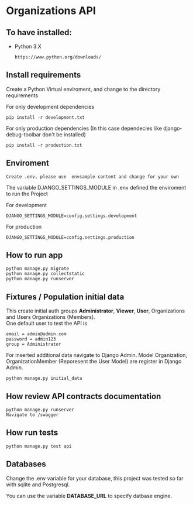 # Organizations API

## To have installed:

- Python 3.X

  ```
  https://www.python.org/downloads/
  ```

## Install requirements

Create a Python Virtual enviroment, and change to the directory
requirements

For only development dependencies

```
pip install -r development.txt
```

For only production dependencies (In this case dependecies like django-debug-toolbar don't be installed)

```
pip install -r production.txt
```

## Enviroment

```
Create .env, please use  envsample content and change for your own
```

The variable DJANGO_SETTINGS_MODULE in .env defined the enviroment to run
the Project

For development

```
DJANGO_SETTINGS_MODULE=config.settings.development
```

For production

```
DJANGO_SETTINGS_MODULE=config.settings.production
```

## How to run app

```
python manage.py migrate
python manage.py collectstatic
python manage.py runserver
```

## Fixtures / Population initial data

This create initial auth groups **Administrator**, **Viewer**, **User**,
Organizations and Users Organizations (Members).<br>
One default user to test the API is

```
email = admin@admin.com
password = admin123
group = Administrator
```

For inserted additional data navigate to Django Admin. Model Organization, OrganizationMember (Reporesent the User Model) are register in Django Admin.

```
python manage.py initial_data
```

## How review API contracts documentation

```
python manage.py runserver
Navigate to /swagger
```

## How run tests

```
python manage.py test api
```

## Databases

Change the .env variable for your database, this project was tested so far
with sqlite and Postgresql.

You can use the variable **DATABASE_URL** to specify datbase engine.
